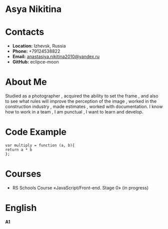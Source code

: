 # Asya Nikitina 
# Contacts
* **Location:** Izhevsk, Russia
* **Phone:** +79124538822
* **Email:** anastasiya.nikitina2010@yandex.ru
* **GitHub:** eclipce-moon
# About Me 
Studied as a photographer , acquired the ability to set the frame , and also to see what rules will improve the perception of the image , worked in the construction industry , made estimates , worked with documentation. I know how to work in a team , I am punctual , I want to learn and develop.
# Code Example 
```var multiply = function (a, b){ ```  
```return a * b```  
```};```
# Courses
* RS Schools Course «JavaScript/Front-end. Stage 0» (in progress)
# English 
**A1** 